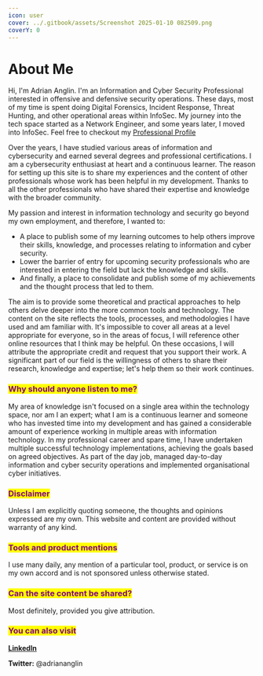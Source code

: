 ```yaml
---
icon: user
cover: ../.gitbook/assets/Screenshot 2025-01-10 082509.png
coverY: 0
---
```


# About Me

Hi, I'm Adrian Anglin. I'm an Information and Cyber Security Professional interested in offensive and defensive security operations. These days, most of my time is spent doing Digital Forensics, Incident Response, Threat Hunting, and other operational areas within InfoSec. My journey into the tech space started as a Network Engineer, and some years later, I moved into InfoSec. Feel free to checkout my [Professional Profile](professional-profile.md)

Over the years, I have studied various areas of information and cybersecurity and earned several degrees and professional certifications. I am a cybersecurity enthusiast at heart and a continuous learner. The reason for setting up this site is to share my experiences and the content of other professionals whose work has been helpful in my development. Thanks to all the other professionals who have shared their expertise and knowledge with the broader community.&#x20;

My passion and interest in information technology and security go beyond my own employment, and therefore, I wanted to:

* A place to publish some of my learning outcomes to help others improve their skills, knowledge, and processes relating to information and cyber security.
* Lower the barrier of entry for upcoming security professionals who are interested in entering the field but lack the knowledge and skills.
* And finally, a place to consolidate and publish some of my achievements and the thought process that led to them.

The aim is to provide some theoretical and practical approaches to help others delve deeper into the more common tools and technology. The content on the site reflects the tools, processes, and methodologies I have used and am familiar with. It's impossible to cover all areas at a level appropriate for everyone, so in the areas of focus, I will reference other online resources that I think may be helpful. On these occasions, I will attribute the appropriate credit and request that you support their work. A significant part of our field is the willingness of others to share their research, knowledge and expertise; let's help them so their work continues.

### <mark style="color:purple;">Why should anyone listen to me?</mark>

My area of knowledge isn't focused on a single area within the technology space, nor am I an expert; what I am is a continuous learner and someone who has invested time into my development and has gained a considerable amount of experience working in multiple areas with information technology. In my professional career and spare time, I have undertaken multiple successful technology implementations, achieving the goals based on agreed objectives. As part of the day job, managed day-to-day information and cyber security operations and implemented organisational cyber initiatives.

### <mark style="color:purple;">Disclaimer</mark>

Unless I am explicitly quoting someone, the thoughts and opinions expressed are my own. This website and content are provided without warranty of any kind.

### <mark style="color:purple;">Tools and product mentions</mark> <a href="#product-mentions" id="product-mentions"></a>

I use many daily, any mention of a particular tool, product, or service is on my own accord and is not sponsored unless otherwise stated.&#x20;

### <mark style="color:purple;">Can the site content be shared?</mark>

Most definitely, provided you give attribution.

### <mark style="color:purple;">**You can also visit**</mark>

[**LinkedIn**](https://www.linkedin.com/in/adrian-anglin-76b29972)

**Twitter:** @adriananglin

